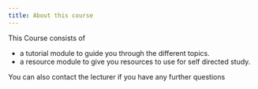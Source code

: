 ```yaml
---
title: About this course
---
```






This Course consists of 

 - a tutorial module to guide you through the different topics.
 - a resource module to give you resources to use for self directed study.
 
 You can also contact the lecturer if you have any further questions
 


